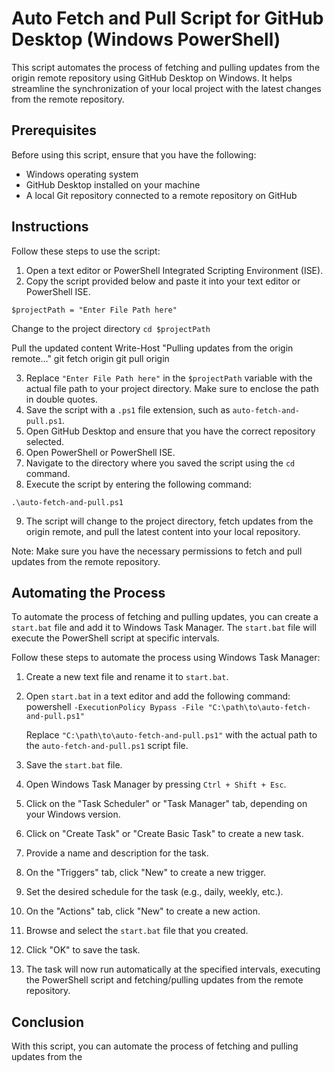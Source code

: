 # Auto Fetch and Pull Script for GitHub Desktop (Windows PowerShell)

This script automates the process of fetching and pulling updates from the origin remote repository using GitHub Desktop on Windows. It helps streamline the synchronization of your local project with the latest changes from the remote repository.

## Prerequisites

Before using this script, ensure that you have the following:

- Windows operating system
- GitHub Desktop installed on your machine
- A local Git repository connected to a remote repository on GitHub

## Instructions

Follow these steps to use the script:

1. Open a text editor or PowerShell Integrated Scripting Environment (ISE).
2. Copy the script provided below and paste it into your text editor or PowerShell ISE.

`$projectPath = "Enter File Path here"`

Change to the project directory
`cd $projectPath`

Pull the updated content
Write-Host "Pulling updates from the origin remote..."
git fetch origin
git pull origin



3. Replace `"Enter File Path here"` in the `$projectPath` variable with the actual file path to your project directory. Make sure to enclose the path in double quotes.
4. Save the script with a `.ps1` file extension, such as `auto-fetch-and-pull.ps1`.
5. Open GitHub Desktop and ensure that you have the correct repository selected.
6. Open PowerShell or PowerShell ISE.
7. Navigate to the directory where you saved the script using the `cd` command.
8. Execute the script by entering the following command:

`.\auto-fetch-and-pull.ps1`



9. The script will change to the project directory, fetch updates from the origin remote, and pull the latest content into your local repository.

Note: Make sure you have the necessary permissions to fetch and pull updates from the remote repository.

## Automating the Process

To automate the process of fetching and pulling updates, you can create a `start.bat` file and add it to Windows Task Manager. The `start.bat` file will execute the PowerShell script at specific intervals.

Follow these steps to automate the process using Windows Task Manager:

1. Create a new text file and rename it to `start.bat`.
2. Open `start.bat` in a text editor and add the following command:
powershell `-ExecutionPolicy Bypass -File "C:\path\to\auto-fetch-and-pull.ps1"`

   Replace `"C:\path\to\auto-fetch-and-pull.ps1"` with the actual path to the `auto-fetch-and-pull.ps1` script file.
   
3. Save the `start.bat` file.
4. Open Windows Task Manager by pressing `Ctrl + Shift + Esc`.
5. Click on the "Task Scheduler" or "Task Manager" tab, depending on your Windows version.
6. Click on "Create Task" or "Create Basic Task" to create a new task.
7. Provide a name and description for the task.
8. On the "Triggers" tab, click "New" to create a new trigger.
9. Set the desired schedule for the task (e.g., daily, weekly, etc.).
10. On the "Actions" tab, click "New" to create a new action.
11. Browse and select the `start.bat` file that you created.
12. Click "OK" to save the task.
13. The task will now run automatically at the specified intervals, executing the PowerShell script and fetching/pulling updates from the remote repository.

## Conclusion

With this script, you can automate the process of fetching and pulling updates from the

